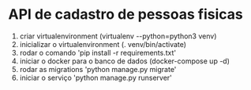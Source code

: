 # API de cadastro de pessoas fisicas


1. criar virtualenvironment (virtualenv --python=python3 venv)
1. inicializar o virtualenvironment (. venv/bin/activate)
1. rodar o comando 'pip install -r requirements.txt'
1. iniciar o docker para o banco de dados (docker-compose up -d)
1. rodar as migrations 'python manage.py migrate'
1. iniciar o serviço 'python manage.py runserver'
